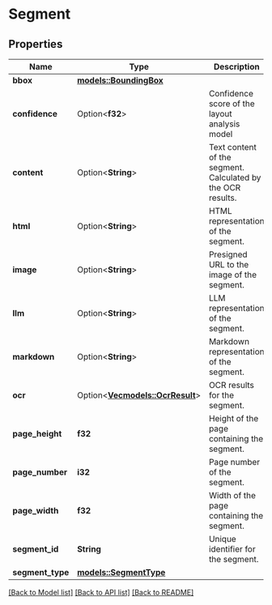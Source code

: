 # Segment

## Properties

Name | Type | Description | Notes
------------ | ------------- | ------------- | -------------
**bbox** | [**models::BoundingBox**](BoundingBox.md) |  | 
**confidence** | Option<**f32**> | Confidence score of the layout analysis model | [optional]
**content** | Option<**String**> | Text content of the segment. Calculated by the OCR results. | [optional]
**html** | Option<**String**> | HTML representation of the segment. | [optional]
**image** | Option<**String**> | Presigned URL to the image of the segment. | [optional]
**llm** | Option<**String**> | LLM representation of the segment. | [optional]
**markdown** | Option<**String**> | Markdown representation of the segment. | [optional]
**ocr** | Option<[**Vec<models::OcrResult>**](OCRResult.md)> | OCR results for the segment. | [optional]
**page_height** | **f32** | Height of the page containing the segment. | 
**page_number** | **i32** | Page number of the segment. | 
**page_width** | **f32** | Width of the page containing the segment. | 
**segment_id** | **String** | Unique identifier for the segment. | 
**segment_type** | [**models::SegmentType**](SegmentType.md) |  | 

[[Back to Model list]](../README.md#documentation-for-models) [[Back to API list]](../README.md#documentation-for-api-endpoints) [[Back to README]](../README.md)


